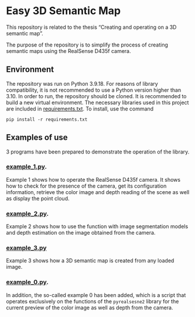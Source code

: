 # Easy 3D Semantic Map

This repository is related to the thesis “Creating and operating on a 3D semantic map”.

The purpose of the repository is to simplify the process of creating semantic maps using the RealSense D435f camera.

## Environment

The repository was run on Python 3.9.18. For reasons of library compatibility, it is not recommended to use a Python version higher than 3.10.
In order to run, the repository should be cloned.
It is recommended to build a new virtual environment. The necessary libraries used in this project are included in [requirements.txt](/requirements.txt). To install, use the command
```
pip install -r requirements.txt
```

## Examples of use

3 programs have been prepared to demonstrate the operation of the library.

### [example_1.py](/example_1.py).

Example 1 shows how to operate the RealSense D435f camera. It shows how to check for the presence of the camera, get its configuration information, retrieve the color image and depth reading of the scene as well as display the point cloud.

### [example_2.py](/example_2.py).

Example 2 shows how to use the function with image segmentation models and depth estimation on the image obtained from the camera.

### [example_3.py](/example_3.py)

Example 3 shows how a 3D semantic map is created from any loaded image.

### [example_0.py](/example_0.py).

In addition, the so-called example 0 has been added, which is a script that operates exclusively on the functions of the `pyrealsesne2` library for the current preview of the color image as well as depth from the camera.
